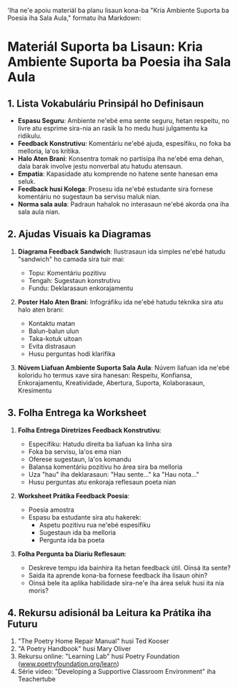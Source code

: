 'Iha ne'e apoiu materiál ba planu lisaun kona-ba "Kria Ambiente Suporta ba Poesia iha Sala Aula," formatu iha Markdown:

# Materiál Suporta ba Lisaun: Kria Ambiente Suporta ba Poesia iha Sala Aula

## 1. Lista Vokabuláriu Prinsipál ho Definisaun

- **Espasu Seguru**: Ambiente ne'ebé ema sente seguru, hetan respeitu, no livre atu esprime sira-nia an rasik la ho medu husi julgamentu ka ridikulu.
- **Feedback Konstrutivu**: Komentáriu ne'ebé ajuda, espesífiku, no foka ba melloria, la'os kritika.
- **Halo Aten Brani**: Konsentra tomak no partisipa iha ne'ebé ema dehan, dala barak involve jestu nonverbal atu hatudu atensaun.
- **Empatia**: Kapasidade atu komprende no hatene sente hanesan ema seluk.
- **Feedback husi Kolega**: Prosesu ida ne'ebé estudante sira fornese komentáriu no sugestaun ba servisu maluk nian.
- **Norma sala aula**: Padraun hahalok no interasaun ne'ebé akorda ona iha sala aula nian.

## 2. Ajudas Visuais ka Diagramas

1. **Diagrama Feedback Sandwich**:
   Ilustrasaun ida simples ne'ebé hatudu "sandwich" ho camada sira tuir mai:
   - Topu: Komentáriu pozitivu
   - Tengah: Sugestaun konstrutivu
   - Fundu: Deklarasaun enkorajamentu

2. **Poster Halo Aten Brani**:
   Infográfiku ida ne'ebé hatudu téknika sira atu halo aten brani:
   - Kontaktu matan
   - Balun-balun ulun
   - Taka-kotuk uitoan
   - Evita distrasaun
   - Husu perguntas hodi klarifika

3. **Núvem Liafuan Ambiente Suporta Sala Aula**:
   Núvem liafuan ida ne'ebé koloridu ho termus xave sira hanesan: Respeitu, Konfiansa, Enkorajamentu, Kreatividade, Abertura, Suporta, Kolaborasaun, Kresimentu

## 3. Folha Entrega ka Worksheet

1. **Folha Entrega Diretrizes Feedback Konstrutivu**:
   - Específiku: Hatudu direita ba liafuan ka linha sira
   - Foka ba servisu, la'os ema nian
   - Oferese sugestaun, la'os komandu
   - Balansa komentáriu pozitivu ho área sira ba melloria
   - Uza "hau" iha deklarasaun: "Hau sente..." ka "Hau nota..."
   - Husu perguntas atu enkoraja reflesaun poeta nian

2. **Worksheet Prátika Feedback Poesia**:
   - Poesia amostra
   - Espasu ba estudante sira atu hakerek:
     * Aspetu pozitivu rua ne'ebé espesífiku
     * Sugestaun ida ba melloria
     * Pergunta ida ba poeta

3. **Folha Pergunta ba Diariu Reflesaun**:
   - Deskreve tempu ida bainhira ita hetan feedback útil. Oinsá ita sente?
   - Saida ita aprende kona-ba fornese feedback iha lisaun ohin?
   - Oinsá bele ita aplika habilidade sira-ne'e iha área seluk husi ita nia moris?

## 4. Rekursu adisionál ba Leitura ka Prátika iha Futuru

1. "The Poetry Home Repair Manual" husi Ted Kooser
2. "A Poetry Handbook" husi Mary Oliver
3. Rekursu online: "Learning Lab" husi Poetry Foundation (www.poetryfoundation.org/learn)
4. Série vídeo: "Developing a Supportive Classroom Environment" iha Teachertube